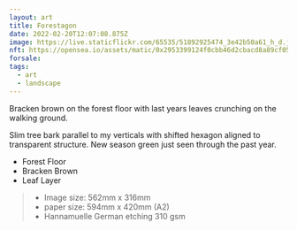 ```yaml
---
layout: art
title: Forestagon
date: 2022-02-20T12:07:08.875Z
image: https://live.staticflickr.com/65535/51892925474_3e42b50a61_h_d.jpg
nft: https://opensea.io/assets/matic/0x2953399124f0cbb46d2cbacd8a89cf0599974963/48162648330355413914028108631647327469322174667090404439099707907406527725569/
forsale:
tags:
  - art
  - landscape
---
```

Bracken brown on the forest floor with last years leaves crunching on the walking ground. 

Slim tree bark parallel to my verticals with shifted hexagon aligned to transparent structure. New season green just seen through the past year.

* Forest Floor
* Bracken Brown
* Leaf Layer

> - Image size: 562mm x 316mm
> - paper size: 594mm x 420mm (A2)
> - Hannamuelle German etching 310 gsm
